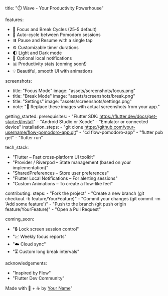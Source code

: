 title: "⏱️ Wave - Your Productivity Powerhouse"

features:
  - 🎯 Focus and Break Cycles (25-5 default)
  - 🔁 Auto-cycle between Pomodoro sessions
  - ⏸️ Pause and Resume with a single tap
  - ⚙️ Customizable timer durations
  - 🌓 Light and Dark mode
  - 🔔 Optional local notifications
  - 📊 Productivity stats (coming soon!)
  - 💡 Beautiful, smooth UI with animations

screenshots:
  - title: "Focus Mode"
    image: "assets/screenshots/focus.png"
  - title: "Break Mode"
    image: "assets/screenshots/break.png"
  - title: "Settings"
    image: "assets/screenshots/settings.png"
  - note: "📌 Replace these images with actual screenshots from your app."

getting_started:
  prerequisites:
    - "Flutter SDK: https://flutter.dev/docs/get-started/install"
    - "Android Studio or Xcode"
    - "Emulator or connected device"
  installation_steps:
    - "git clone https://github.com/your-username/flow-pomodoro-app.git"
    - "cd flow-pomodoro-app"
    - "flutter pub get"
    - "flutter run"

tech_stack:
  - "Flutter – Fast cross-platform UI toolkit"
  - "Provider / Riverpod – State management (based on your implementation)"
  - "SharedPreferences – Store user preferences"
  - "Flutter Local Notifications – For alerting sessions"
  - "Custom Animations – To create a flow-like feel"

contributing:
  steps:
    - "Fork the project"
    - "Create a new branch (git checkout -b feature/YourFeature)"
    - "Commit your changes (git commit -m 'Add some feature')"
    - "Push to the branch (git push origin feature/YourFeature)"
    - "Open a Pull Request"

coming_soon:
  - "🔒 Lock screen session control"
  - "📈 Weekly focus reports"
  - "☁️ Cloud sync"
  - "⏳ Custom long break intervals"


acknowledgements:
  - "Inspired by Flow"
  - "Flutter Dev Community"



Made with 🧠 + ☕ by [Your Name](https://github.com/lokeshramchand-ctrl)"
